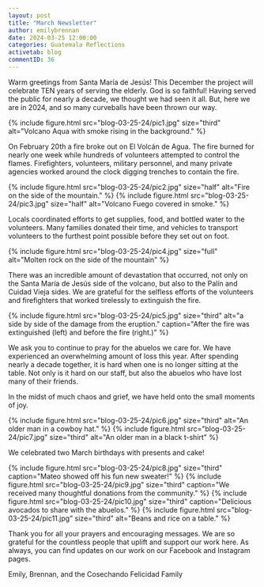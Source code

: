 ```yaml
---
layout: post
title: "March Newsletter"
author: emilybrennan
date: 2024-03-25 12:00:00
categories: Guatemala Reflections
activetab: blog
commentID: 36
---
```


Warm greetings from Santa María de Jesús! This December the project will celebrate TEN years of serving the elderly. God is so faithful! Having served the public for nearly a decade, we thought we had seen it all. But, here we are in 2024, and so many curveballs have been thrown our way.

{% include figure.html src="blog-03-25-24/pic1.jpg" size="third" alt="Volcano Aqua with smoke rising in the background." %}

On February 20th a fire broke out on El Volcán de Agua. The fire burned for nearly one week while hundreds of volunteers attempted to control the flames. Firefighters, volunteers, military personnel, and many private agencies worked
around the clock digging trenches to contain the fire.

{% include figure.html src="blog-03-25-24/pic2.jpg" size="half" alt="Fire on the side of the mountain." %}
{% include figure.html src="blog-03-25-24/pic3.jpg" size="half" alt="Volcano Fuego covered in smoke." %}

Locals coordinated efforts to get supplies, food, and bottled water to the volunteers. Many families donated their time, and vehicles to transport volunteers to the furthest point possible
before they set out on foot.

{% include figure.html src="blog-03-25-24/pic4.jpg" size="full" alt="Molten rock on the side of the mountain" %}

There was an incredible amount of devastation that occurred, not only on the Santa María de Jesús side of the volcano, but also to the Palín and Cuidad Vieja sides. We are grateful for the selfless efforts of the volunteers and firefighters that worked tirelessly to extinguish the fire.

{% include figure.html src="blog-03-25-24/pic5.jpg" size="third" alt="a side by side of the damage from the eruption." caption="After the fire was extinguished (left) and before the fire (right.)"  %}

We ask you to continue to pray for the abuelos we care for. We have experienced an overwhelming amount of loss this year. After spending nearly a decade together, it is hard when one is no longer sitting at the table. Not only is it hard on our staff, but also the abuelos who have lost many of their friends.

In the midst of much chaos and grief, we have held onto the small moments of joy.

{% include figure.html src="blog-03-25-24/pic6.jpg" size="third" alt="An older man in a cowboy hat." %}
{% include figure.html src="blog-03-25-24/pic7.jpg" size="third" alt="An older man in a black t-shirt" %}

We celebrated two March birthdays with presents and cake!

{% include figure.html src="blog-03-25-24/pic8.jpg" size="third" caption="Mateo showed off his fun new sweater!" %}
{% include figure.html src="blog-03-25-24/pic9.jpg" size="third" caption="We received many thoughtful donations from the community." %}
{% include figure.html src="blog-03-25-24/pic10.jpg" size="third" caption="Delicious avocados to share with the abuelos." %}
{% include figure.html src="blog-03-25-24/pic11.jpg" size="third" alt="Beans and rice on a table." %}

Thank you for all your prayers and encouraging messages. We are so grateful for the countless people that uplift and support our work here. As always, you can find updates on our work on our Facebook and Instagram pages.

<p class="meta">
Emily, Brennan, and the Cosechando Felicidad Family 
</p>
